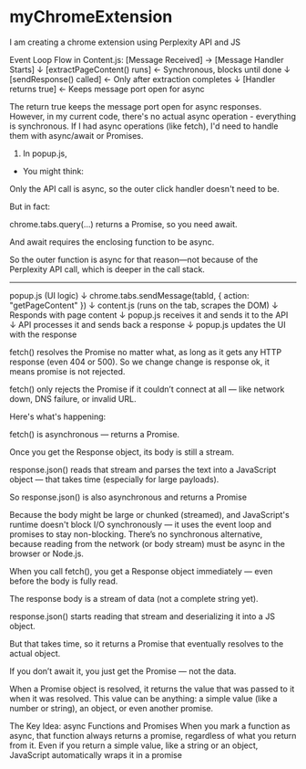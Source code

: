 # myChromeExtension
I am creating a chrome extension using Perplexity API and JS

Event Loop Flow in Content.js:
[Message Received] → [Message Handler Starts]
                       ↓
                [extractPageContent() runs]  ← Synchronous, blocks until done
                       ↓
                [sendResponse() called]      ← Only after extraction completes
                       ↓
                [Handler returns true]       ← Keeps message port open for async

The return true keeps the message port open for async responses. However, in my current code, there's no actual async operation - everything is synchronous.  If I had async operations (like fetch), I'd need to handle them with async/await or Promises.


1. In popup.js,
- You might think:

Only the API call is async, so the outer click handler doesn't need to be.

But in fact:

chrome.tabs.query(...) returns a Promise, so you need await.

And await requires the enclosing function to be async.

So the outer function is async for that reason—not because of the Perplexity API call, which is deeper in the call stack.

---------------------------------------
popup.js (UI logic)
   ↓
chrome.tabs.sendMessage(tabId, { action: "getPageContent" })
   ↓
content.js (runs on the tab, scrapes the DOM)
   ↓
Responds with page content
   ↓
popup.js receives it and sends it to the API
   ↓
API processes it and sends back a response
   ↓
popup.js updates the UI with the response


fetch() resolves the Promise no matter what, as long as it gets any HTTP response (even 404 or 500). So we change change is response ok, it means promise is not rejected.

fetch() only rejects the Promise if it couldn’t connect at all — like network down, DNS failure, or invalid URL.

Here's what's happening:

fetch() is asynchronous — returns a Promise<Response>.

Once you get the Response object, its body is still a stream.

response.json() reads that stream and parses the text into a JavaScript object — that takes time (especially for large payloads).

So response.json() is also asynchronous and returns a Promise<any>

Because the body might be large or chunked (streamed), and JavaScript's runtime doesn't block I/O synchronously — it uses the event loop and promises to stay non-blocking.
There’s no synchronous alternative, because reading from the network (or body stream) must be async in the browser or Node.js.

When you call fetch(), you get a Response object immediately — even before the body is fully read.

The response body is a stream of data (not a complete string yet).

response.json() starts reading that stream and deserializing it into a JS object.

But that takes time, so it returns a Promise that eventually resolves to the actual object.

If you don’t await it, you just get the Promise — not the data.

When a Promise object is resolved, it returns the value that was passed to it when it was resolved. This value can be anything: a simple value (like a number or string), an object, or even another promise.


The Key Idea: async Functions and Promises
When you mark a function as async, that function always returns a promise, regardless of what you return from it. Even if you return a simple value, like a string or an object, JavaScript automatically wraps it in a promise